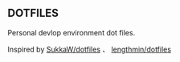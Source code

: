 ## DOTFILES
Personal devlop environment dot files.

Inspired by [SukkaW/dotfiles](https://github.com/SukkaW/dotfiles) 、 [lengthmin/dotfiles](https://github.com/lengthmin/dotfiles)